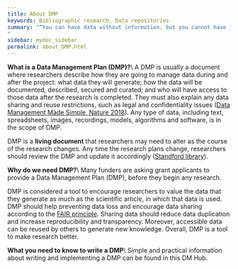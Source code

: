 ```yaml
---
title: About DMP
keywords: Bibliographic research, Data repositories
summary: "“You can have data without information, but you cannot have information without data.” Daniel Keys Moran
"
sidebar: mydoc_sidebar
permalink: about_DMP.html
---
```


**What is a Data Management Plan (DMP)?**\\
A DMP is usually a document where researchers describe how they are going to manage data during and after the project: what data they will generate; how the data will be documented, described, secured and curated; and who will have access to those data after the research is completed. They must also explain any data sharing and reuse restrictions, such as legal and confidentiality issues ([Data Management Made Simple, Nature 2018](https://www.nature.com/articles/d41586-018-03071-1?utm_source=twt_nnc&utm_medium=social&utm_campaign=naturenews&sf184398395=1 )). Any type of data, including text, spreadsheets, images, recordings, models, algorithms and software, is in the scope of DMP.

DMP is a **living document** that researchers may need to alter as the course of the research changes. Any time the research plans change, researchers should review the DMP and update it accordingly ([Standford library](https://library.stanford.edu/research/data-management-services/data-management-plans)).


**Why do we need DMP?**\\
Many funders are asking grant applicants to provide a Data Management Plan (DMP), before they begin any research.

DMP is considered a tool to encourage researchers to value the data that they generate as much as the scientific article, in which that data is used. DMP should help preventing data loss and encourage data sharing according to the [FAIR principle](https://www.ncbi.nlm.nih.gov/pmc/articles/PMC4792175/). Sharing data should reduce data duplication and increase reproducibility and transparency. Moreover, accessible data can be reused by others to generate new knowledge. Overall, DMP is a tool to make research better.

**What you need to know to write a DMP**\\
Simple and practical information about writing and implementing a DMP can be found in this DM Hub.
